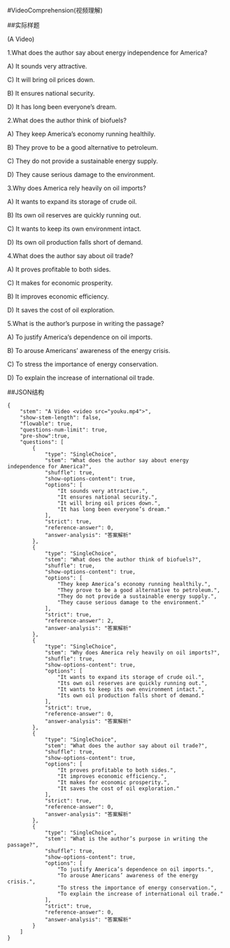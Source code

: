 #VideoComprehension(视频理解)

##实际样题

(A Video)

1.What does the author say about energy independence for America?

A) It sounds very attractive. 

C) It will bring oil prices down.

B) It ensures national security. 

D) It has long been everyone’s dream.

2.What does the author think of biofuels?

A) They keep America’s economy running healthily.

B) They prove to be a good alternative to petroleum.

C) They do not provide a sustainable energy supply.

D) They cause serious damage to the environment.

3.Why does America rely heavily on oil imports?

A) It wants to expand its storage of crude oil.

B) Its own oil reserves are quickly running out.

C) It wants to keep its own environment intact.

D) Its own oil production falls short of demand.

4.What does the author say about oil trade?

A) It proves profitable to both sides. 

C) It makes for economic prosperity.

B) It improves economic efficiency. 

D) It saves the cost of oil exploration.

5.What is the author’s purpose in writing the passage?

A) To justify America’s dependence on oil imports.

B) To arouse Americans’ awareness of the energy crisis.

C) To stress the importance of energy conservation.

D) To explain the increase of international oil trade.

##JSON结构

	{
		"stem": "A Video <video src="youku.mp4">",
		"show-stem-length": false,
		"flowable": true,
		"questions-num-limit": true,
		"pre-show":true,
		"questions": [
			{
				"type": "SingleChoice",
				"stem": "What does the author say about energy independence for America?",
				"shuffle": true,
				"show-options-content": true,
				"options": [
					"It sounds very attractive.",
					"It ensures national security.",
					"It will bring oil prices down.",
					"It has long been everyone’s dream."
				],
				"strict": true,
				"reference-answer": 0,
				"answer-analysis": "答案解析"
			},
			{
				"type": "SingleChoice",
				"stem": "What does the author think of biofuels?",
				"shuffle": true,
				"show-options-content": true,
				"options": [
					"They keep America’s economy running healthily.",
					"They prove to be a good alternative to petroleum.",
					"They do not provide a sustainable energy supply.",
					"They cause serious damage to the environment."
				],
				"strict": true,
				"reference-answer": 2,
				"answer-analysis": "答案解析"
			},
			{
				"type": "SingleChoice",
				"stem": "Why does America rely heavily on oil imports?",
				"shuffle": true,
				"show-options-content": true,
				"options": [
					"It wants to expand its storage of crude oil.",
					"Its own oil reserves are quickly running out.",
					"It wants to keep its own environment intact.",
					"Its own oil production falls short of demand."
				],
				"strict": true,
				"reference-answer": 0,
				"answer-analysis": "答案解析"
			},
			{
				"type": "SingleChoice",
				"stem": "What does the author say about oil trade?",
				"shuffle": true,
				"show-options-content": true,
				"options": [
					"It proves profitable to both sides.",
					"It improves economic efficiency.",
					"It makes for economic prosperity.",
					"It saves the cost of oil exploration."
				],
				"strict": true,
				"reference-answer": 0,
				"answer-analysis": "答案解析"
			},
			{
				"type": "SingleChoice",
				"stem": "What is the author’s purpose in writing the passage?",
				"shuffle": true,
				"show-options-content": true,
				"options": [
					"To justify America’s dependence on oil imports.",
					"To arouse Americans’ awareness of the energy crisis.",
					"To stress the importance of energy conservation.",
					"To explain the increase of international oil trade."
				],
				"strict": true,
				"reference-answer": 0,
				"answer-analysis": "答案解析"
			}
		]
	}
